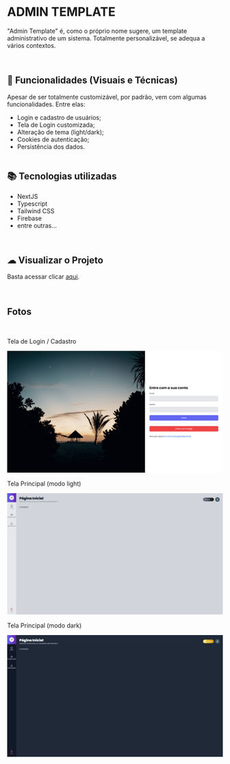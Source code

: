 # ADMIN TEMPLATE

"Admin Template" é, como o próprio nome sugere, um template administrativo de um sistema. Totalmente personalizável, se adequa a vários contextos.

<br>

## 📃 Funcionalidades (Visuais e Técnicas)

Apesar de ser totalmente customizável, por padrão, vem com algumas funcionalidades. Entre elas:

<ul>
  <li>Login e cadastro de usuários;</li>
  <li>Tela de Login customizada;</li>
  <li>Alteração de tema (light/dark);</li>
  <li>Cookies de autenticação;</li>
  <li>Persistência dos dados.</li>
  <br>
</ul>

## 📚 Tecnologias utilizadas

<ul>
  <li>NextJS</li>
  <li>Typescript</li>
  <li>Tailwind CSS</li>
  <li>Firebase</li>
  <li>entre outras...</li>
</ul>

<br>

## ☁ Visualizar o Projeto

Basta acessar clicar <a href="https://admin-template-xi.vercel.app/">aqui</a>.

<br>

## Fotos

<br>

<p>Tela de Login / Cadastro</p>
<img src="img/login.png">

<br>

<p>Tela Principal (modo light)</p>
<img src="img/home-light.png">

<br>

<p>Tela Principal (modo dark)</p>
<img src="img/home-dark.png">
